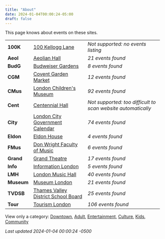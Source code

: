 ```yaml
---
title: "About"
date: 2024-01-04T00:00:24-05:00
draft: false
---
```


This page knows about events on these sites.

|   |       | |
|:--------------|:------|:--|
| **100K** | [100 Kellogg Lane](https://100kellogglane.com/) | *Not supported: no events listing*
| **Aeol** | [Aeolian Hall](https://aeolianhall.ca/events/) | *21 events found*
| **BudG** | [Budweiser Gardens](https://www.budweisergardens.com/events) | *8 events found*
| **CGM** | [Covent Garden Market](https://coventmarket.com/events/) | *12 events found*
| **CMus** | [London Children's Museum](https://www.londonchildrensmuseum.ca/events) | *92 events found*
| **Cent** | [Centennial Hall](https://centennialhall.london.ca/london-event-listings.html) | *Not supported: too difficult to scan website automatically*
| **City** | [London City Government Calendar](https://london.ca/government/calendar) | *74 events found*
| **Eldon** | [Eldon House](https://eldonhouse.ca/events/) | *4 events found*
| **FMus** | [Don Wright Faculty of Music](http://www.events.westernu.ca/events/music/) | *6 events found*
| **Grand** | [Grand Theatre](https://www.grandtheatre.com/events) | *17 events found*
| **Info** | [Information London](https://www.informationlondon.ca/Event/List) | *5 events found*
| **LMH** | [London Music Hall](http://londonmusichall.com/upcoming-events/) | *40 events found*
| **Museum** | [Museum London](https://museumlondon.ca/programs-events) | *21 events found*
| **TVDSB** | [Thames Valley District School Board](https://calendar.tvdsb.ca/) | *25 events found*
| **Tour** | [Tourism London](https://www.londontourism.ca/events/all-events) | *106 events found*

View only a category:
[Downtown](/downtown/), [Adult](/adult/), [Entertainment](/entertainment/), [Culture](/culture/), [Kids](/kids/), [Community](/community/)

_Last updated 2024-01-04 00:00:24 -0500_
